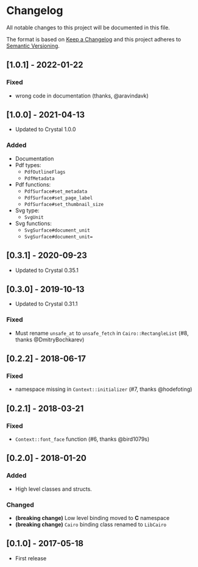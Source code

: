 # Changelog
All notable changes to this project will be documented in this file.

The format is based on [Keep a Changelog](http://keepachangelog.com/)
and this project adheres to [Semantic Versioning](http://semver.org/).

## [1.0.1] - 2022-01-22
### Fixed
- wrong code in documentation (thanks, @aravindavk)

## [1.0.0] - 2021-04-13
- Updated to Crystal 1.0.0
### Added
- Documentation
- Pdf types:
  - `PdfOutlineFlags`
  - `PdfMetadata`
- Pdf functions:
  - `PdfSurface#set_metadata`
  - `PdfSurface#set_page_label`
  - `PdfSurface#set_thumbnail_size`
- Svg type:
  - `SvgUnit`
- Svg functions:
  - `SvgSurface#document_unit`
  - `SvgSurface#document_unit=`

## [0.3.1] - 2020-09-23
- Updated to Crystal 0.35.1

## [0.3.0] - 2019-10-13
- Updated to Crystal 0.31.1
### Fixed
 - Must rename `unsafe_at` to `unsafe_fetch` in `Cairo::RectangleList` (#8, thanks @DmitryBochkarev)

## [0.2.2] - 2018-06-17
### Fixed
- namespace missing in `Context::initializer` (#7, thanks @hodefoting)

## [0.2.1] - 2018-03-21
### Fixed
- `Context::font_face` function (#6, thanks @bird1079s)

## [0.2.0] - 2018-01-20
### Added
- High level classes and structs.
### Changed
- **(breaking change)** Low level binding moved to **C** namespace
- **(breaking change)** `Cairo` binding class renamed to `LibCairo`

## [0.1.0] - 2017-05-18
- First release
